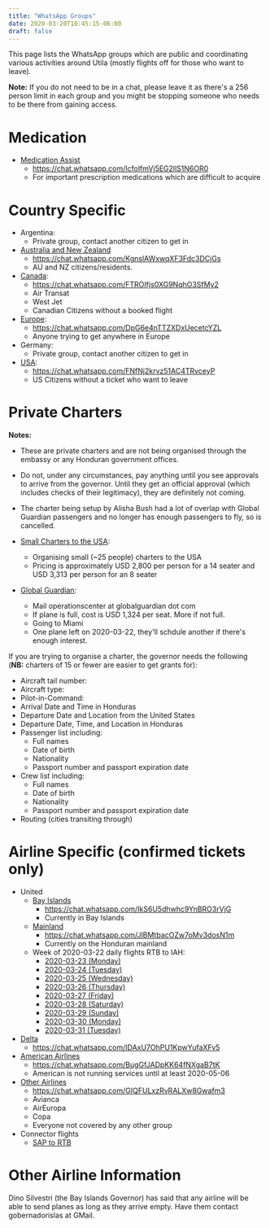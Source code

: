 ```yaml
---
title: "WhatsApp Groups"
date: 2020-03-20T10:45:15-06:00
draft: false
---
```


This page lists the WhatsApp groups which are public and coordinating various
activities around Utila (mostly flights off for those who want to leave).

**Note:** If you do not need to be in a chat, please leave it as there's a 256
person limit in each group and you might be stopping someone who needs to be
there from gaining access.

Medication
==========

* [Medication Assist](https://chat.whatsapp.com/IcfolfmVj5EG2llS1N6OR0)
  * https://chat.whatsapp.com/IcfolfmVj5EG2llS1N6OR0
  * For important prescription medications which are difficult to acquire

Country Specific
================

* Argentina:
  * Private group, contact another citizen to get in
* [Australia and New Zealand](https://chat.whatsapp.com/KgnslAWxwqXF3Fdc3DCjGs)
  * https://chat.whatsapp.com/KgnslAWxwqXF3Fdc3DCjGs
  * AU and NZ citizens/residents.
* [Canada](https://chat.whatsapp.com/FTROIfjs0XG9NqhO3SfMy2):
  * https://chat.whatsapp.com/FTROIfjs0XG9NqhO3SfMy2
  * Air Transat
  * West Jet
  * Canadian Citizens without a booked flight
* [Europe](https://chat.whatsapp.com/DpG6e4nTTZXDxUecetcYZL):
  * https://chat.whatsapp.com/DpG6e4nTTZXDxUecetcYZL
  * Anyone trying to get anywhere in Europe
* Germany:
  * Private group, contact another citizen to get in
* [USA](https://chat.whatsapp.com/FNfNj2krvz51AC4TRvceyP):
  * https://chat.whatsapp.com/FNfNj2krvz51AC4TRvceyP
  * US Citizens without a ticket who want to leave

Private Charters
================

**Notes:**
* These are private charters and are not being organised through the embassy or
  any Honduran government offices.
* Do not, under any circumstances, pay anything until you see approvals to
  arrive from the governor. Until they get an official approval (which includes
  checks of their legitimacy), they are definitely not coming.
* The charter being setup by Alisha Bush had a lot of overlap with Global
  Guardian passengers and no longer has enough passengers to fly, so is
  cancelled.

* [Small Charters to the USA](https://chat.whatsapp.com/DWutmphthC96LH4imQJB0t):
  * Organising small (~25 people) charters to the USA
  * Pricing is approximately USD 2,800 per person for a 14 seater and USD 3,313
    per person for an 8 seater
* [Global Guardian](https://chat.whatsapp.com/Ko3DHZTcYoFJyXVF9gxHPy):
  * Mail operationscenter at globalguardian dot com
  * If plane is full, cost is USD 1,324 per seat. More if not full.
  * Going to Miami
  * One plane left on 2020-03-22, they'll schdule another if there's enough
    interest.

If you are trying to organise a charter, the governor needs the following
(**NB:** charters of 15 or fewer are easier to get grants for):
* Aircraft tail number:
* Aircraft type:
* Pilot-in-Command:
* Arrival Date and Time in Honduras
* Departure Date and Location from the United States
* Departure Date, Time, and Location in Honduras
* Passenger list including:
  * Full names
  * Date of birth
  * Nationality
  * Passport number and passport expiration date
* Crew list including:
  * Full names
  * Date of birth
  * Nationality
  * Passport number and passport expiration date
* Routing (cities transiting through)

Airline Specific (confirmed tickets only)
=========================================

* United
  * [Bay Islands](https://chat.whatsapp.com/IkS6U5dhwhc9YnBRO3rVjG)
    * https://chat.whatsapp.com/IkS6U5dhwhc9YnBRO3rVjG
    * Currently in Bay Islands
  * [Mainland](https://chat.whatsapp.com/JlBMtbacOZw7oMv3dosN1m)
    * https://chat.whatsapp.com/JlBMtbacOZw7oMv3dosN1m
    * Currently on the Honduran mainland
  * Week of 2020-03-22 daily flights RTB to IAH:
    * [2020-03-23 (Monday)](https://chat.whatsapp.com/IkBmSQMQWCRK7CE84j7D2I)
    * [2020-03-24 (Tuesday)](https://chat.whatsapp.com/JZPRv2o58JVGGCwkXXWSZP)
    * [2020-03-25 (Wednesday)](https://chat.whatsapp.com/CfnY61XMwCA8mDSwLATO8F)
    * [2020-03-26 (Thursday)](https://chat.whatsapp.com/KuI0PocZNuGIIv8Z67BMZK)
    * [2020-03-27 (Friday)](https://chat.whatsapp.com/I4BbMQl2qqHBw9Vx2yxrTy)
    * [2020-03-28 (Saturday)](https://chat.whatsapp.com/Fml57eTCtIhATSYTtalOn7)
    * [2020-03-29 (Sunday)](https://chat.whatsapp.com/Kpjb6kkfRsUHHUqlH7zIGU)
    * [2020-03-30 (Monday)](https://chat.whatsapp.com/Iw4wC7VFeMf9TyFB1Mk1qG)
    * [2020-03-31 (Tuesday)](https://chat.whatsapp.com/FhkP5Vw4DBT1BMiCKiHCRn)
* [Delta](https://chat.whatsapp.com/IDAxU7OhPU1KpwYufaXFv5)
  * https://chat.whatsapp.com/IDAxU7OhPU1KpwYufaXFv5
* [American Airlines](https://chat.whatsapp.com/BugGfJADpKK64fNXgaB7tK)
  * https://chat.whatsapp.com/BugGfJADpKK64fNXgaB7tK
  * American is not running services until at least 2020-05-06
* [Other Airlines](https://chat.whatsapp.com/GIQFULxzRvRALXw8Gwafm3)
  * https://chat.whatsapp.com/GIQFULxzRvRALXw8Gwafm3
  * Avianca
  * AirEuropa
  * Copa
  * Everyone not covered by any other group
* Connector flights
  * [SAP to RTB](https://chat.whatsapp.com/LW3qB8N7Zk9KbHRBaBSoaF)

Other Airline Information
=========================

Dino Silvestri (the Bay Islands Governor) has said that any airline will be
able to send planes as long as they arrive empty. Have them contact
gobernadorislas at GMail.
